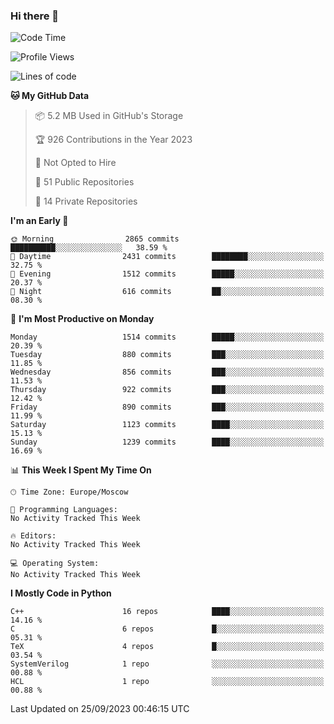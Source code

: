 ### Hi there 👋

<!--
**SemenMartynov/SemenMartynov** is a ✨ _special_ ✨ repository because its `README.md` (this file) appears on your GitHub profile.

Here are some ideas to get you started:

- 🔭 I’m currently working on ...
- 🌱 I’m currently learning ...
- 👯 I’m looking to collaborate on ...
- 🤔 I’m looking for help with ...
- 💬 Ask me about ...
- 📫 How to reach me: ...
- 😄 Pronouns: ...
- ⚡ Fun fact: ...
-->

<!--START_SECTION:waka-->
![Code Time](http://img.shields.io/badge/Code%20Time-0%20secs-blue)

![Profile Views](http://img.shields.io/badge/Profile%20Views-2-blue)

![Lines of code](https://img.shields.io/badge/From%20Hello%20World%20I%27ve%20Written-6.8%20million%20lines%20of%20code-blue)

**🐱 My GitHub Data** 

> 📦 5.2 MB Used in GitHub's Storage 
 > 
> 🏆 926 Contributions in the Year 2023
 > 
> 🚫 Not Opted to Hire
 > 
> 📜 51 Public Repositories 
 > 
> 🔑 14 Private Repositories 
 > 
**I'm an Early 🐤** 

```text
🌞 Morning                2865 commits        ██████████░░░░░░░░░░░░░░░   38.59 % 
🌆 Daytime                2431 commits        ████████░░░░░░░░░░░░░░░░░   32.75 % 
🌃 Evening                1512 commits        █████░░░░░░░░░░░░░░░░░░░░   20.37 % 
🌙 Night                  616 commits         ██░░░░░░░░░░░░░░░░░░░░░░░   08.30 % 
```
📅 **I'm Most Productive on Monday** 

```text
Monday                   1514 commits        █████░░░░░░░░░░░░░░░░░░░░   20.39 % 
Tuesday                  880 commits         ███░░░░░░░░░░░░░░░░░░░░░░   11.85 % 
Wednesday                856 commits         ███░░░░░░░░░░░░░░░░░░░░░░   11.53 % 
Thursday                 922 commits         ███░░░░░░░░░░░░░░░░░░░░░░   12.42 % 
Friday                   890 commits         ███░░░░░░░░░░░░░░░░░░░░░░   11.99 % 
Saturday                 1123 commits        ████░░░░░░░░░░░░░░░░░░░░░   15.13 % 
Sunday                   1239 commits        ████░░░░░░░░░░░░░░░░░░░░░   16.69 % 
```


📊 **This Week I Spent My Time On** 

```text
🕑︎ Time Zone: Europe/Moscow

💬 Programming Languages: 
No Activity Tracked This Week

🔥 Editors: 
No Activity Tracked This Week

💻 Operating System: 
No Activity Tracked This Week
```

**I Mostly Code in Python** 

```text
C++                      16 repos            ████░░░░░░░░░░░░░░░░░░░░░   14.16 % 
C                        6 repos             █░░░░░░░░░░░░░░░░░░░░░░░░   05.31 % 
TeX                      4 repos             █░░░░░░░░░░░░░░░░░░░░░░░░   03.54 % 
SystemVerilog            1 repo              ░░░░░░░░░░░░░░░░░░░░░░░░░   00.88 % 
HCL                      1 repo              ░░░░░░░░░░░░░░░░░░░░░░░░░   00.88 % 
```




 Last Updated on 25/09/2023 00:46:15 UTC
<!--END_SECTION:waka-->